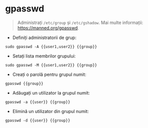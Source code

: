 # gpasswd

> Administrați `/etc/group` și `/etc/gshadow`.
> Mai multe informații: <https://manned.org/gpasswd>.

- Definiți administratorii de grup:

`sudo gpasswd -A {{user1,user2}} {{group}}`

- Setați lista membrilor grupului:

`sudo gpasswd -M {{user1,user2}} {{group}}`

- Creați o parolă pentru grupul numit:

`gpasswd {{group}}`

- Adăugați un utilizator la grupul numit:

`gpasswd -a {{user}} {{group}}`

- Elimină un utilizator din grupul numit:

`gpasswd -d {{user}} {{group}}`

